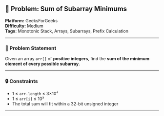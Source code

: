 ## 🎯 Problem: Sum of Subarray Minimums

**Platform:** GeeksForGeeks  
**Difficulty:** Medium  
**Tags:** Monotonic Stack, Arrays, Subarrays, Prefix Calculation

---

### 🧩 Problem Statement

Given an array `arr[]` of **positive integers**, find the **sum of the minimum element of every possible subarray**.

---

### 🔒 Constraints

- 1 ≤ `arr.length` ≤ 3×10⁴  
- 1 ≤ `arr[i]` ≤ 10³  
- The total sum will fit within a 32-bit unsigned integer

---